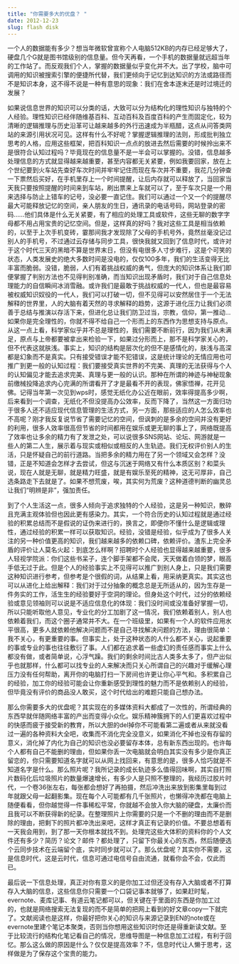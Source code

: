 ```yaml
---
title: "你需要多大的优盘？ "
date: 2012-12-23
slug: flash disk
---
```


一个人的数据能有多少？想当年微软曾宣称个人电脑512KB的内存已经足够大了，硬盘几个G就是图书馆级别的信息量。但今天再看，一个手机的数据量就远超当年的工作站了。而反观我们个人，掌握的数据量似乎变化并不大。出了学校，脑中可调用的知识被搜索引擎的便捷所代替，我们更倾向于记忆到达知识的方法或路径而不是知识本身，这不得不说是一种有意思的现象：我们在舍本逐末还是时过境迁的发展？

如果说信息世界的知识可以分类的话，大致可以分为结构化的理性知识与独特的个人经验。理性知识已经伴随维基百科、互动百科及百度百科的产生而固定化，较为清晰的逻辑推理与历史沿革可让越来越多的外行迅速成为半瓶醋，这点从问答类网站的来源引用状况可见。这样有什么不好呢？掌握逻辑推理的法则，形成批判独立思考的人格，应用这些框架，把百科知识一点点的放进去然后需要的时候拎出来不是很符合认知过程吗？毕竟现在的信息量不是一半会可以掌握的。没错，信息越多处理信息的方式就显得越来越重要，甚至内容都无关紧要，例如我要回家，放在上个世纪要到火车站先查好车次时间并牢牢记住而现在车次并不重要，我花几分钟查一下票然后买好，在手机里存上一个时间提醒，让后内存就可以释放了，当回家当天我只要按照提醒的时间来到车站，刷出票来上车就可以了，至于车次只是一个用来选择与防止上错车的记号，没必要一直记住。我们可以通过一个又一个的提醒尽最大可能释放记忆的空间，亲人朋友的生日，通讯录的电话号码，网站登录的密码……他们具体是什么无关紧要，有了相应的处理工具或软件，这些无聊的数字字母都不用占用宝贵的记忆空间。但是，这样真的好吗？我对这些工具是相当依赖的，以至于上次手机变砖，霎那间我才发现除了父母的手机号外，竟然丝毫没记过别人的手机号，不过通过云存储与同步工具，很快我就又回到了信息时代，或许对于这个时代三天的黑暗不算是世界末日，但没有电很多人寸步难行，这是个可笑的状态，人类发展史的绝大多数时间是没电的，仅仅100多年，我们的生活变得无比丰富而脆弱。没错，脆弱，人们有着挑战权威的勇气，但庞大的知识体系让我们即便掌握了判别方法也不见得判别准确，而当知识出现矛盾时，我们对于自己信息处理能力的自信瞬间冰消雪融。或许我们是最敢于挑战权威的一代人，但也是最容易被权威知识奴役的一代人，我们可以打破一切，但不见得可以安然居住于一个无法解释的世界里，人的大脑有着天然的寻求解释的趋势，这源于进化压力让我们必须善于总结与推演以存活下来，但进化总让我们防卫过当，宗教，信仰，第一推动…如果你是完全理性的，你就不得不给自己一个形而上的东西作为思想支持与原点。从这一点上看，科学家似乎并不总是理性的，我们需要不断前行，因为我们从未满足，原点与上帝都要被拿出来检验一下，如果过分形而上，那不是科学家关心的，但不代表这就肤浅。事实上，知识的结构是层次化的但不是感情化的，肤浅与高深都是幻象而不是真实。只有接受错误才能不犯错误，这是统计理论的无情应用也可推广到更一般的认知过程：我们要接受真实世界的不完美、真理的无法获得与个人的认知偏见才能去追求完美、真理与更一般的认识。那种在所谓的神迹与神秘现象前缴械投降追求内心完满的所谓看开了才是最看不开的表现，佛家悟禅，花开见佛。记得当年第一次见到wps时，感觉无纸化办公近在眼前，效率得提高多少啊，后来看到一个调查，无纸化不但没提高办公效率，反而下降了，当然这一方面归功于很多人还不适应现代信息管理的生活方式，另一方面，那些适应的人怎么效率也不高呢？刚才我反复说节省了需要记忆的空间，但讽刺的是多余的空间并没有更好的利用，很多人效率很高但节省的时间都用在娱乐或更无聊的事上了，网络既提高了效率也让多余的精力有了发泄之处，可以说很多SNS网站、论坛、网游就是一些人的第二人生，展示着与现实或相似或相反的人生轨迹。我们无权评价别人的生活，只是怀疑自己的前行道路。当把多余的精力用在了另一个领域又会怎样？没错，正是不知道会怎样才去尝试，但这与沉迷于网络又有什么本质区别？和菜头说，现在人就是无聊，就是精力旺盛，就是有娱乐至死的精神，这无可厚非，自己选条路走下去就是了。如果不想荒废，唉，其实何为荒废？这种道德判断的幽灵总让我们“明辨是非”，强加责任。

到了个人生活这一点，很多人倾向于追求独特的个人经验，这是另一种知识，散碎且充满主观体验但也因此更有感染力。其实，一个符合历史的认知过程就是通过经验的积累总结而不是假说的证伪来进行的，换言之，即便你不懂什么是逻辑或理性，通过经验的积累一样可以获取知识。经验，没错是经验，似乎成为了很多人关注的另一种价值更高的知识，我们越来越多的依赖口碑，依赖评价。渣东上完全矛盾的评价让人莫名火起：到底怎么样啊？招聘时个人经验也显得越来越重要，很多人轻视学院派：你们这些书呆子，连个脚手架都不会爬，天天做着白领的梦，眼高手低无过于此。但是个人的经验事实上不见得可以推广到别人身上，只是我们需要这种知识进行参考，但参考是个很假的词，从结果上看，用采纳更真实。其实这也可以从进化上给出解释：我们对于过分抽象的概念总是无所适从的，因为生存是一件务实的工作，活生生的经验要好于空洞的理论。但身处这个时代，过分的依赖经验或意见领袖则可以说是不适应信息化的体现：我们没时间或没准备好掌握一切，所以只能听取他人意见，专业化的分工加剧了这一情况，我们依赖着别人，别人也依赖着我们，而这个圈子通常并不大。在一个班级里，如果有一个人的软件应用水平很高，更多人就依赖他解决问题而不是自己寻找解决问题的方法，理由很简单：我不关心，有更重要的事。但事实上，处于这种状态的人什么都不关心，说起重要的事或专业的事也往往敷衍了事。人们都在追求着一些虚幻的责任感而事实上什么都没有做，或者简单说，心浮气躁。我们的剩余时间比古人类多太多了，但产出似乎也就那样，什么都可以找专业的人来解决而只关心所谓自己的兴趣对于缓解心理压力没有任何帮助，离开你的电脑打扫一下房间也许更让你心平气和。多积累自己的经验，加工你的经验可能会让你重新感受到理性的魅力而不是依赖别人的经验，但毕竟没有评价的商品没人敢买，这个时代给出的难题只能自己想办法。

那么你需要多大的优盘呢？其实现在的多媒体资料大都成了一次性的，所谓经典的东西早就伴随网络丰富的产出而变得小众化。娱乐精神簇拥下的人们更喜欢过程中的快感而疲于接受新的教育，所以大胆的del掉你不可能看第二遍或者从来就没看过一遍的各种资料大全吧，收集而不消化完全没意义，如果消化不掉也没有存留的意义，消化掉了内化为自己的知识也没必要留存本体，总有新东西出现的。也许每个人都有自己不能删的理由，但如果你丢一次电脑就会明白其实没有多少是你真正留恋的，你只需要知道名字就可以从网上找回来，有意思的是，很多人恰巧就是不知道名字是什么。那么照片呢？我所记录的成长轨迹多么值得回味啊，其实自打照片数码化后垃圾照片的数量爆速增长，有多少人是只照不整理的，我经历过胶片时代，一个卷36张左右，每张都会想好了再拍摄，然后冲洗出来放到影集里每到过年就跟父母一起翻影集。现在每个人可能都有几千张照片，也懒得冲洗都在电脑上随便看看，但你越觉得一件事稀松平常，你就越不会放入你大脑的硬盘，太廉价而且我可以不断获得新的纪录。在整理照片上你需要的只是一个不删的理由而不是删除的理由，把剩下的照片都冲洗出来吧，这样才真正有记录的价值。不要总想着有一天我会用到，到了那一天你根本就找不到。处理完这些大体积的资料你的个人文件还有多少？简历？论文？邮件？都处理了，只留下你最关心的东西，然后随便选个云同步技术在云端留个底，实时同步就可以了。那么优盘呢？其实你不需要，这是信息时代，这是云时代，信息可通过电信号自由流通，就看你会不会，仅此而已。

最后说一下信息处理，真正对你有意义的是你加工过但还没有存入大脑或者不打算存入大脑的信息，这些信息你只需要一个口袋记事本就够了，如果赶时髦，evernote、麦库记事、有道云笔记都可以，但关键在于里面的东西是你加工过的，也就是网络搜索无法复现的而不是简单的把网上看到的好文章copy一下就完了。文献阅读也是这样，你最好把你关心的知识与来源记录到EN的note或在evernote里建个笔记本聚类，否则当你想用这些知识时你还是得重新读文献。至于比较流行的结构化笔记看自己的情况，思维导图是一种信息加工过程，有利于回忆。那么这么做的原因是什么？仅仅是提高效率？不，信息时代让人懒于思考，这样做是为了保存这个宝贵的能力。
